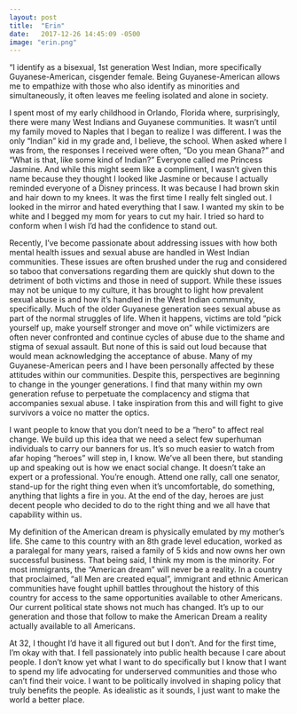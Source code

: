 ```yaml
---
layout: post
title:  "Erin"
date:   2017-12-26 14:45:09 -0500
image: "erin.png"
---
```


“I identify as a bisexual, 1st generation West Indian, more specifically Guyanese-American, cisgender female. Being Guyanese-American allows me to empathize with those who also identify as minorities and simultaneously, it often leaves me feeling isolated and alone in society.

I spent most of my early childhood in Orlando, Florida where, surprisingly, there were many West Indians and Guyanese communities. It wasn’t until my family moved to Naples that I began to realize I was different. I was the only “Indian” kid in my grade and, I believe, the school. When asked where I was from, the responses I received were often, “Do you mean Ghana?” and “What is that, like some kind of Indian?” Everyone called me Princess Jasmine. And while this might seem like a compliment, I wasn’t given this name because they thought I looked like Jasmine or because I actually reminded everyone of a Disney princess. It was because I had brown skin and hair down to my knees. It was the first time I really felt singled out. I looked in the mirror and hated everything that I saw. I wanted my skin to be white and I begged my mom for years to cut my hair. I tried so hard to conform when I wish I’d had the confidence to stand out.

Recently, I’ve become passionate about addressing issues with how both mental health issues and sexual abuse are handled in West Indian communities. These issues are often brushed under the rug and considered so taboo that conversations regarding them are quickly shut down to the detriment of both victims and those in need of support. While these issues may not be unique to my culture, it has brought to light how prevalent sexual abuse is and how it’s handled in the West Indian community, specifically. Much of the older Guyanese generation sees sexual abuse as part of the normal struggles of life. When it happens, victims are told “pick yourself up, make yourself stronger and move on” while victimizers are often never confronted and continue cycles of abuse due to the shame and stigma of sexual assault. But none of this is said out loud because that would mean acknowledging the acceptance of abuse. Many of my Guyanese-American peers and I have been personally affected by these attitudes within our communities. Despite this, perspectives are beginning to change in the younger generations. I find that many within my own generation refuse to perpetuate the complacency and stigma that accompanies sexual abuse. I take inspiration from this and will fight to give survivors a voice no matter the optics.

I want people to know that you don’t need to be a “hero” to affect real change. We build up this idea that we need a select few superhuman individuals to carry our banners for us. It’s so much easier to watch from afar hoping “heroes” will step in, I know. We’ve all been there, but standing up and speaking out is how we enact social change. It doesn’t take an expert or a professional. You’re enough. Attend one rally, call one senator, stand-up for the right thing even when it’s uncomfortable, do something, anything that lights a fire in you. At the end of the day, heroes are just decent people who decided to do to the right thing and we all have that capability within us.

My definition of the American dream is physically emulated by my mother’s life. She came to this country with an 8th grade level education, worked as a paralegal for many years, raised a family of 5 kids and now owns her own successful business. That being said, I think my mom is the minority. For most immigrants, the “American dream” will never be a reality. In a country that proclaimed, “all Men are created equal”, immigrant and ethnic American communities have fought uphill battles throughout the history of this country for access to the same opportunities available to other Americans. Our current political state shows not much has changed. It’s up to our generation and those that follow to make the American Dream a reality actually available to all Americans.

At 32, I thought I’d have it all figured out but I don’t. And for the first time, I’m okay with that. I fell passionately into public health because I care about people. I don’t know yet what I want to do specifically but I know that I want to spend my life advocating for underserved communities and those who can’t find their voice. I want to be politically involved in shaping policy that truly benefits the people. As idealistic as it sounds, I just want to make the world a better place.

